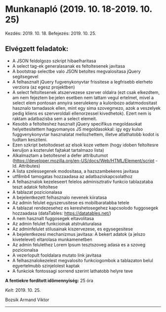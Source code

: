 # Munkanapló (2019. 10. 18-2019. 10. 25)

Kezdés: 2019. 10. 18.
Befejezés: 2019. 10. 25.

## Elvégzett feladatok:
 
* A JSON feldolgozo szkript hibaelharitasa
* A select tag-ek generalasanak es feltoltesenek javitasa
* A bootstrap selectbe valo JSON betoltes megvalositasa jQuery segitsegevel
* A felhasznalt jQuery fugvenykonyvtar frissitese a legfrisebb elerheto verziora (az egesz projektben)
* A select feltoltesenek atszervezese szerver oldalra (ezt csak elkezdtem, am nem fejeztem be:jelen esetben nem lattam vegul ertelmet, mivel a select elem pontosan annyira seerulekeny a kulonbozo adatmodositast hasznalo tamadasok ellen, mint egy sima szovegmezo, azok a veszelyek pedig kliens es szerveroldali ellenorzessel kivedhetok). Ezert nem is raktam adatbazisba sem a select elemeit.
* Kesobb a feltolteshez hasznalt jQuery specifikus megoldasokat helyettesitettem hagyomanyos JS megoldasokkal: igy egy kulso fuggvenykonyvtar hasznalatat mellozhettem, illetve atlathatobb kodot is tudtam kesziteni.
* Ezen szkript betoltodeset az elsok koze vettem (hogy idoben feltoltesre keruljon a kozterulet fajtakat tartalmazo lista)
* Alkalmaztam a betoltesnel a defer attributumot (https://developer.mozilla.org/en-US/docs/Web/HTML/Element/script - ld. Attributes)
* A lista szelessegenek modositasa, a hazszambekeres javitasa
* utf8mb4 tamogatas hozzaadasa az adatbaziskapcsolathoz
* A felhasznalok kezeleseert felelos adminisztrativ funkcio tablazataba teszt adatok feltoltese
* A tablazat pozicionalasa
* A bejelentkezett felhasznalo nevenek kiiratasa
* Az admin felulet egyszerusitese es mobilbaratabba tetele
* A tablazat rendezesehez es kereshetosegehez kapcsolodo fuggosegek hozzaadasa (dataTables: https://datatables.net/)
* A nem hasznalt fuggosegek eltavolitasa
* Az admin felulet funkcioinak atstrukturalasa
* Az adminfelulet stilusainak kiszervezese, es egysegesitese
* A bejelentkezesi mechanizmus javitasa: A bekert adatok (a jelszo kivetelevel) eltarolasa munkamenetben
* Az admin felulethez Lorem Ipsum tesztszoveg adasa es a szoveg pozicionalsa
* A vezerlopult fooldalara mutato link javitasa
* A felhasznalokezelest megvalosito funkciogombok a tablazaton belul egyertelmubb szinjelolest kaptak
* A funkciok fontossagi sorrend szerint lathatobb helyre teve

**A fentiekre fordított időmennyiség:** 25 óra

*Kelt:* 2019. 10. 25.  

Bozsik Armand Viktor

---